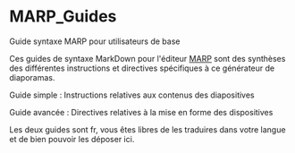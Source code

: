 # MARP_Guides
Guide syntaxe MARP pour utilisateurs de base

Ces guides de syntaxe MarkDown pour l'éditeur [MARP](https://yhatt.github.io/marp/) sont des synthèses des différentes instructions 
et directives spécifiques à ce générateur de diaporamas.

Guide simple :
Instructions relatives aux contenus des diapositives

Guide avancée : 
Directives relatives à la mise en forme des dispositives

Les deux guides sont fr, vous êtes libres de les traduires dans votre langue et de bien pouvoir les déposer ici.
